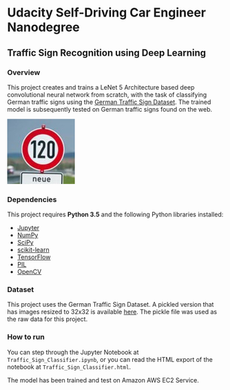 # Udacity Self-Driving Car Engineer Nanodegree
## Traffic Sign Recognition using Deep Learning

### Overview

This project creates and trains a LeNet 5 Architecture based deep convolutional neural network from scratch, with the task of classifying German traffic signs using the [German Traffic Sign Dataset](http://benchmark.ini.rub.de/?section=gtsrb&subsection=dataset). The trained model is subsequently tested on German traffic signs found on the web. 

![img](./test_images_web/speed_limit_120.jpg "Speed Limit")

### Dependencies

This project requires **Python 3.5** and the following Python libraries installed:

- [Jupyter](http://jupyter.org/)
- [NumPy](http://www.numpy.org/)
- [SciPy](https://www.scipy.org/)
- [scikit-learn](http://scikit-learn.org/)
- [TensorFlow](http://tensorflow.org)
- [PIL](http://www.pythonware.com/products/pil/)
- [OpenCV](http://opencv.org/)

### Dataset

This project uses the German Traffic Sign Dataset. A pickled version that has images resized to 32x32 is available [here](https://d17h27t6h515a5.cloudfront.net/topher/2016/October/580d53ce_traffic-sign-data/traffic-sign-data.zip). The pickle file was used as the raw data for this project.


### How to run

You can step through the Jupyter Notebook at `Traffic_Sign_Classifier.ipynb`, or you can read the HTML export of the notebook at `Traffic_Sign_Classifier.html`.

The model has been trained and test on Amazon AWS EC2 Service.
